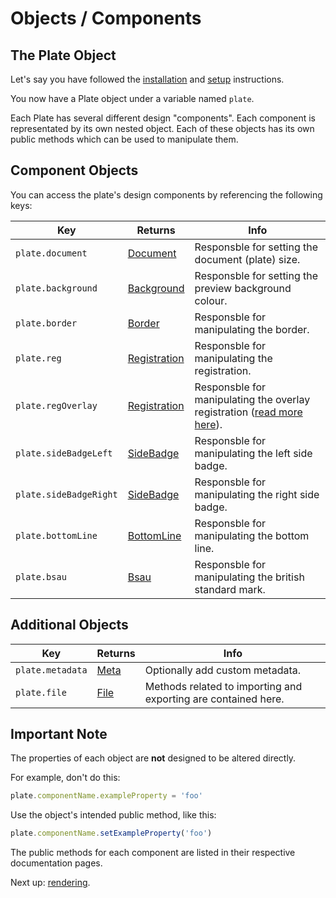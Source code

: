 # Objects / Components

## The Plate Object

Let's say you have followed the [installation](installation.md) and [setup](setup.md) instructions.

You now have a Plate object under a variable named `plate`.

Each Plate has several different design "components". Each component is representated by its own nested object. Each of these objects has its own public methods which can be used to manipulate them.

## Component Objects

You can access the plate's design components by referencing the following keys:

| Key | Returns | Info |
| --- | --- | --- |
| `plate.document` | [Document](components/document.md) | Responsble for setting the document (plate) size. |
| `plate.background` | [Background](components/background.md) | Responsble for setting the preview background colour. |
| `plate.border` | [Border](components/border.md) | Responsble for manipulating the border. |
| `plate.reg` | [Registration](components/registration.md) | Responsble for manipulating the registration. |
| `plate.regOverlay` | [Registration](components/registration.md) | Responsble for manipulating the overlay registration ([read more here](#)). |
| `plate.sideBadgeLeft` | [SideBadge](components/side-badge.md) | Responsble for manipulating the left side badge. |
| `plate.sideBadgeRight` | [SideBadge](components/side-badge.md) | Responsble for manipulating the right side badge. |
| `plate.bottomLine` | [BottomLine](components/bottom-line.md) | Responsble for manipulating the bottom line. |
| `plate.bsau` | [Bsau](components/bsau.md) | Responsble for manipulating the british standard mark. |

## Additional Objects

| Key | Returns | Info |
| --- | --- | --- |
| `plate.metadata` | [Meta](additional/meta.md) | Optionally add custom metadata. |
| `plate.file` | [File](additional/file.md) | Methods related to importing and exporting are contained here. |

## Important Note

The properties of each object are **not** designed to be altered directly.

For example, don't do this:

```javascript
plate.componentName.exampleProperty = 'foo'
```

Use the object's intended public method, like this:

```javascript
plate.componentName.setExampleProperty('foo')
```

The public methods for each component are listed in their respective documentation pages.

Next up: [rendering](rendering.md).